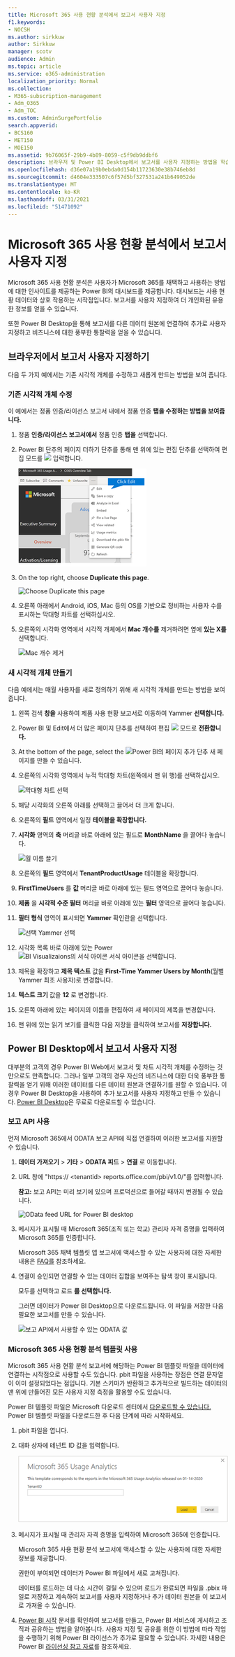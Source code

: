 ```yaml
---
title: Microsoft 365 사용 현황 분석에서 보고서 사용자 지정
f1.keywords:
- NOCSH
ms.author: sirkkuw
author: Sirkkuw
manager: scotv
audience: Admin
ms.topic: article
ms.service: o365-administration
localization_priority: Normal
ms.collection:
- M365-subscription-management
- Adm_O365
- Adm_TOC
ms.custom: AdminSurgePortfolio
search.appverid:
- BCS160
- MET150
- MOE150
ms.assetid: 9b76065f-29b9-4b89-8059-c5f9db9ddbf6
description: 브라우저 및 Power BI Desktop에서 보고서를 사용자 지정하는 방법을 학습합니다.
ms.openlocfilehash: d36e07a19b0ebda0d154b11723630e38b746eb8d
ms.sourcegitcommit: d4604e333507c6f57d5bf327531a241b649052de
ms.translationtype: MT
ms.contentlocale: ko-KR
ms.lasthandoff: 03/31/2021
ms.locfileid: "51471092"
---
```

# <a name="customize-the-reports-in-microsoft-365-usage-analytics"></a>Microsoft 365 사용 현황 분석에서 보고서 사용자 지정

Microsoft 365 사용 현황 분석은 사용자가 Microsoft 365를 채택하고 사용하는 방법에 대한 인사이트를 제공하는 Power BI의 대시보드를 제공합니다. 대시보드는 사용 현황 데이터와 상호 작용하는 시작점입니다. 보고서를 사용자 지정하여 더 개인화된 유용한 정보를 얻을 수 있습니다.
  
또한 Power BI Desktop을 통해 보고서를 다른 데이터 원본에 연결하여 추가로 사용자 지정하고 비즈니스에 대한 풍부한 통찰력을 얻을 수 있습니다.
  
## <a name="customizing-reports-in-the-browser"></a>브라우저에서 보고서 사용자 지정하기

다음 두 가지 예에서는 기존 시각적 개체를 수정하고 새롭게 만드는 방법을 보여 줍니다.
  
### <a name="modify-an-existing-visual"></a>기존 시각적 개체 수정

이 예에서는 정품  인증/라이선스 보고서 내에서 정품 인증 **탭을 수정하는 방법을 보여줍니다.** 
  
1. 정품 **인증/라이선스 보고서에서** 정품 인증 **탭을** 선택합니다.
    
2. Power BI 단추의  페이지 더하기 단추를 통해 맨 위에 있는 편집 단추를 선택하여 편집 모드를 ![ ](../../media/d8da3c19-3f2d-4bf6-811e-faa804f74770.png) 입력합니다. 
    
    ![Click Edit report on the top right navigation](../../media/e2c16663-1fbd-4d7f-887c-0cbb891d3b3d.png)
  
3. On the top right, choose **Duplicate this page**.
    
    ![Choose Duplicate this page](../../media/b2d18dcd-6b82-4ce7-ab79-1b24e3721309.png)
  
4. 오른쪽 아래에서 Android, iOS, Mac 등의 OS를 기반으로 정비하는 사용자 수를 표시하는 막대형 차트를 선택하십시오.
    
5. 오른쪽의  시각화 영역에서 시각적 개체에서 **Mac 개수를** 제거하려면 옆에 **있는 X를** 선택합니다.

    ![Mac 개수 제거](../../media/ce3d8358-df57-4f64-bd25-ac5be7fc8713.png)    
    
### <a name="create-a-new-visual"></a>새 시각적 개체 만들기

다음 예에서는 매월 사용자를 새로 정의하기 위해 새 시각적 개체를 만드는 방법을 보여 줍니다.
  
1. 왼쪽 검색 **창을** 사용하여 제품 사용 현황 보고서로 이동하여 Yammer **선택합니다.**
    
2. Power BI 및 Edit에서 더 많은 페이지 단추를 선택하여 편집 ![ ](../../media/d8da3c19-3f2d-4bf6-811e-faa804f74770.png) 모드로 **전환합니다.** 
    
3. At the bottom of the page, select the ![Power BI의 페이지 추가 단추](../../media/d3b8c117-17d4-4f53-b078-8fefc2155b24.png) 새 페이지를 만들 수 있습니다.
  
4. 오른쪽의  시각화 영역에서 누적  막대형 차트(왼쪽에서 맨 위 행)를 선택하십시오.

    ![막대형 차트 선택](../../media/214c3fed-6eae-43e6-83fb-708a2d74406e.png)
    
5. 해당 시각화의 오른쪽 아래를 선택하고 끌어서 더 크게 합니다.

6. 오른쪽의 **필드** 영역에서 일정 **테이블을 확장합니다.**

7. **시각화** 영역의 **축** 머리글 바로 아래에 있는 필드로 **MonthName** 을 끌어다 놓습니다.
 
    ![월 이름 끌기](../../media/bff99987-8c4b-4618-89fd-47df557b0ed7.png)
    
8. 오른쪽의 **필드** 영역에서 **TenantProductUsage** 테이블을 확장합니다.

9. **FirstTimeUsers** 를 **값** 머리글 바로 아래에 있는 필드 영역으로 끌어다 놓습니다.

10. **제품** 을 **시각적 수준 필터** 머리글 바로 아래에 있는 **필터** 영역으로 끌어다 놓습니다.

11. **필터 형식** 영역이 표시되면 **Yammer** 확인란을 선택합니다.

    ![선택 Yammer 선택](../../media/82e99730-0de9-42da-928a-76aab0c3e609.png)
  
12. 시각화 목록 바로 아래에 있는  Power ![ BI Visualizaions의 서식 아이콘 서식 아이콘을 ](../../media/ee0602f3-3df5-4930-b862-db1d90ae4ae2.png) 선택합니다.

13. 제목을 확장하고 **제목 텍스트** 값을 **First-Time Yammer Users by Month**(월별 Yammer 최초 사용자)로 변경합니다.
    
14. **텍스트 크기** 값을 **12** 로 변경합니다.
    
15. 오른쪽 아래에 있는 페이지의 이름을 편집하여 새 페이지의 제목을 변경합니다.

16.  맨 위에 있는 읽기  보기를 클릭한 다음 저장을 클릭하여 보고서를 **저장합니다.**
    
## <a name="customizing-the-reports-in-power-bi-desktop"></a>Power BI Desktop에서 보고서 사용자 지정

대부분의 고객의 경우 Power BI Web에서 보고서 및 차트 시각적 개체를 수정하는 것만으로도 만족합니다. 그러나 일부 고객의 경우 자신의 비즈니스에 대한 더욱 풍부한 통찰력을 얻기 위해 이러한 데이터를 다른 데이터 원본과 연결하기를 원할 수 있습니다. 이 경우 Power BI Desktop을 사용하여 추가 보고서를 사용자 지정하고 만들 수 있습니다. [Power BI Desktop](https://go.microsoft.com/fwlink/p/?linkid=849797)은 무료로 다운로드할 수 있습니다. 
  
### <a name="use-the-reporting-apis"></a>보고 API 사용

먼저 Microsoft 365에서 ODATA 보고 API에 직접 연결하여 이러한 보고서를 지원할 수 있습니다.
  
1. **데이터 가져오기** \> **기타** \> **ODATA 피드** \> **연결** 로 이동합니다.
    
2. URL 창에 "https:// <i></i> \<tenantid\> reports.office.com/pbi/v1.0/"를 입력합니다.
    
    **참고:** 보고 API는 미리 보기에 있으며 프로덕션으로 들어갈 때까지 변경될 수 있습니다. 
  
    ![OData feed URL for Power BI desktop](../../media/c0ef967e-a454-4eba-bc8e-61e113170053.png)
  
3. 메시지가 표시될 때 Microsoft 365(조직 또는 학교) 관리자 자격 증명을 입력하여 Microsoft 365를 인증합니다.
    
    Microsoft 365 채택 템플릿 앱 보고서에 액세스할 수 있는 사용자에 대한 자세한 내용은 [FAQ를](usage-analytics.md#faq) 참조하세요. 
    
4. 연결이 승인되면 연결할 수 있는 데이터 집합을 보여주는 탐색 창이 표시됩니다.
    
    모두를 선택하고 로드 **를 선택합니다.**
    
    그러면 데이터가 Power BI Desktop으로 다운로드됩니다. 이 파일을 저장한 다음 필요한 보고서를 만들 수 있습니다.
    
    ![보고 API에서 사용할 수 있는 ODATA 값](../../media/545b4d17-dbbd-4cfc-b75a-a8b27283d438.png)
  
### <a name="use-the-microsoft-365-usage-analytics-template"></a>Microsoft 365 사용 현황 분석 템플릿 사용

Microsoft 365 사용 현황 분석 보고서에 해당하는 Power BI 템플릿 파일을 데이터에 연결하는 시작점으로 사용할 수도 있습니다. pbit 파일을 사용하는 장점은 연결 문자열이 이미 설정되었다는 점입니다. 기본 스키마가 반환하고 추가적으로 빌드하는 데이터의 맨 위에 만들어진 모든 사용자 지정 측정을 활용할 수도 있습니다.
  
Power BI 템플릿 파일은 Microsoft 다운로드 센터에서 [다운로드할 수 있습니다.](https://download.microsoft.com/download/7/8/2/782ba8a7-8d89-4958-a315-dab04c3b620c/Microsoft%20365%20Usage%20Analytics.pbit) Power BI 템플릿 파일을 다운로드한 후 다음 단계에 따라 시작하세요.
  
1. pbit 파일을 엽니다.
    
2. 대화 상자에 테넌트 ID 값을 입력합니다.
    
    ![Enter your tenant ID to open the pbit file](../../media/071ed0bf-8b9d-49c6-81fc-fd4c6cc85bd3.png)
  
3. 메시지가 표시될 때 관리자 자격 증명을 입력하여 Microsoft 365에 인증합니다.
    
     Microsoft 365 사용 현황 분석 보고서에 액세스할 수 있는 사용자에 대한 자세한 정보를 제공합니다. 
    
    권한이 부여되면 데이터가 Power BI 파일에서 새로 고쳐집니다.
    
    데이터를 로드하는 데 다소 시간이 걸릴 수 있으며 로드가 완료되면 파일을 .pbix 파일로 저장하고 계속하여 보고서를 사용자 지정하거나 추가 데이터 원본을 이 보고서로 가져올 수 있습니다.
    
4. [Power BI 시작](/power-bi/fundamentals/desktop-getting-started) 문서를 확인하여 보고서를 만들고, Power BI 서비스에 게시하고 조직과 공유하는 방법을 알아봅니다. 사용자 지정 및 공유를 위한 이 방법에 따라 작업을 수행하기 위해 Power BI 라이선스가 추가로 필요할 수 있습니다. 자세한 내용은 Power BI [라이선싱 참고 자료](https://go.microsoft.com/fwlink/p/?linkid=849803)를 참조하세요. 
